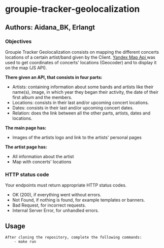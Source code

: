 # groupie-tracker-geolocalization
## Authors: Aidana_BK, Erlangt
### Objectives

Groupie Tracker Geolocalization consists on mapping the different concerts locations of a certain artist/band given by the Client.
<a href = "https://yandex.com/dev/maps/mapsapi/"> Yandex Map Api </a> was used to get coordinates of concerts' locations (Geocoder) and to display it on the map (JS API).

**There given an API, that consists in four parts:**

- Artists: containing information about some bands and artists like their name(s), image, in which year they began their activity, the date of their first album and the members.
- Locations: consists in their last and/or upcoming concert locations.
- Dates: consists in their last and/or upcoming concert dates.
- Relation: does the link between all the other parts, artists, dates and locations.


**The main page has:**

- Images of the artists logo and link to the artists' personal pages

**The artist page has:**

- All information about the artist
- Map with concerts' locations

### HTTP status code
Your endpoints must return appropriate HTTP status codes.

- OK (200), if everything went without errors.
- Not Found, if nothing is found, for example templates or banners.
- Bad Request, for incorrect requests.
- Internal Server Error, for unhandled errors.

## Usage

```
After cloning the repository, complete the following commands:
    - make run
```

